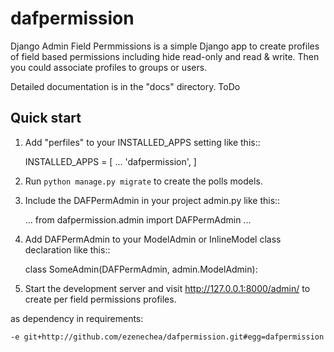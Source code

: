 
dafpermission
===== 

Django Admin Field Permmissions is a simple Django app to create profiles of field based permissions including hide read-only and read & write. Then you could associate profiles to groups or users.
 
Detailed documentation is in the "docs" directory. ToDo

Quick start
-----------

1. Add "perfiles" to your INSTALLED_APPS setting like this::

    INSTALLED_APPS = [
        ...
        'dafpermission',
    ]

2. Run `python manage.py migrate` to create the polls models.


3. Include the DAFPermAdmin in your project admin.py like this::

    ...
    from dafpermission.admin import DAFPermAdmin
    ...

4. Add DAFPermAdmin to your ModelAdmin or InlineModel class declaration like this::

    class SomeAdmin(DAFPermAdmin, admin.ModelAdmin):

4. Start the development server and visit http://127.0.0.1:8000/admin/
   to create per field permissions profiles.

as dependency in requirements:

`-e git+http://github.com/ezenechea/dafpermission.git#egg=dafpermission`
